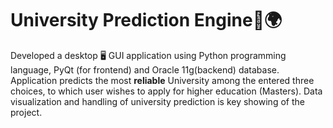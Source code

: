# University Prediction Engine🛫🌍
Developed a desktop 🖥 GUI application using Python programming language, PyQt (for frontend) and Oracle 11g(backend) database. Application predicts the most **reliable** University among the entered three choices, to which user wishes to apply for higher education (Masters). Data visualization and handling of university prediction is key showing of the project.
